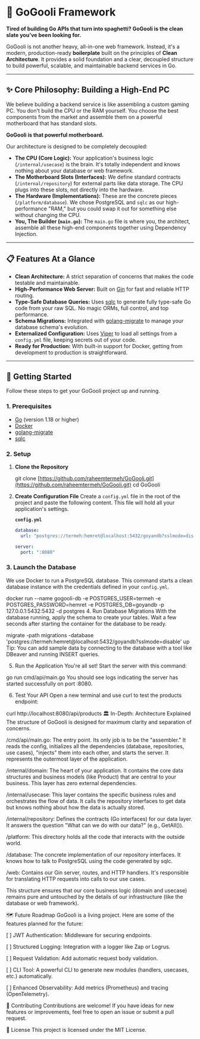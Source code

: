 # 🚀 GoGooli Framework

**Tired of building Go APIs that turn into spaghetti? GoGooli is the clean slate you've been looking for.**

GoGooli is not another heavy, all-in-one web framework. Instead, it's a modern, production-ready **boilerplate** built on the principles of **Clean Architecture**. It provides a solid foundation and a clear, decoupled structure to build powerful, scalable, and maintainable backend services in Go.

---

## ✨ Core Philosophy: Building a High-End PC

We believe building a backend service is like assembling a custom gaming PC. You don't build the CPU or the RAM yourself. You choose the best components from the market and assemble them on a powerful motherboard that has standard slots.

**GoGooli is that powerful motherboard.**

Our architecture is designed to be completely decoupled:
* **The CPU (Core Logic):** Your application's business logic (`/internal/usecase`) is the brain. It's totally independent and knows nothing about your database or web framework.
* **The Motherboard Slots (Interfaces):** We define standard contracts (`/internal/repository`) for external parts like data storage. The CPU plugs into these slots, not directly into the hardware.
* **The Hardware (Implementations):** These are the concrete pieces (`/platform/database`). We chose PostgreSQL and `sqlc` as our high-performance "RAM," but you could swap it out for something else without changing the CPU.
* **You, The Builder (`main.go`):** The `main.go` file is where you, the architect, assemble all these high-end components together using Dependency Injection.

---

## 📋 Features At a Glance

* **Clean Architecture:** A strict separation of concerns that makes the code testable and maintainable.
* **High-Performance Web Server:** Built on [Gin](https://github.com/gin-gonic/gin) for fast and reliable HTTP routing.
* **Type-Safe Database Queries:** Uses [sqlc](https://github.com/sqlc-dev/sqlc) to generate fully type-safe Go code from your raw SQL. No magic ORMs, full control, and top performance.
* **Schema Migrations:** Integrated with [golang-migrate](https://github.com/golang-migrate/migrate) to manage your database schema's evolution.
* **Externalized Configuration:** Uses [Viper](https://github.com/spf13/viper) to load all settings from a `config.yml` file, keeping secrets out of your code.
* **Ready for Production:** With built-in support for Docker, getting from development to production is straightforward.

---

## 🚀 Getting Started

Follow these steps to get your GoGooli project up and running.

### 1. Prerequisites

* [Go](https://golang.org/dl/) (version 1.18 or higher)
* [Docker](https://www.docker.com/products/docker-desktop/)
* [golang-migrate](https://github.com/golang-migrate/migrate/tree/master/cmd/migrate)
* [sqlc](https://docs.sqlc.dev/en/latest/overview/install.html)

### 2. Setup

1.  **Clone the Repository**
    
    git clone [https://github.com/raheemtermeh/GoGooli.git](https://github.com/raheemtermeh/GoGooli.git)
    cd GoGooli
   

2.  **Create Configuration File**
    Create a `config.yml` file in the root of the project and paste the following content. This file will hold all your application's settings.

    **`config.yml`**
    ```yaml
    database:
      url: "postgres://termeh:hemret@localhost:5432/goyandb?sslmode=disable"

    server:
      port: ":8080"
    ```

### 3. Launch the Database

We use Docker to run a PostgreSQL database. This command starts a clean database instance with the credentials defined in your `config.yml`.


docker run --name gogooli-db -e POSTGRES_USER=termeh -e POSTGRES_PASSWORD=hemret -e POSTGRES_DB=goyandb -p 127.0.0.1:5432:5432 -d postgres
4. Run Database Migrations
With the database running, apply the schema to create your tables. Wait a few seconds after starting the container for the database to be ready.


migrate -path migrations -database 'postgres://termeh:hemret@localhost:5432/goyandb?sslmode=disable' up
Tip: You can add sample data by connecting to the database with a tool like DBeaver and running INSERT queries.

5. Run the Application
You're all set! Start the server with this command:

go run cmd/api/main.go
You should see logs indicating the server has started successfully on port :8080.

6. Test Your API
Open a new terminal and use curl to test the products endpoint:


curl http://localhost:8080/api/products
🏛️ In-Depth: Architecture Explained
The structure of GoGooli is designed for maximum clarity and separation of concerns.

/cmd/api/main.go: The entry point. Its only job is to be the "assembler." It reads the config, initializes all the dependencies (database, repositories, use cases), "injects" them into each other, and starts the server. It represents the outermost layer of the application.

/internal/domain: The heart of your application. It contains the core data structures and business models (like Product) that are central to your business. This layer has zero external dependencies.

/internal/usecase: This layer contains the specific business rules and orchestrates the flow of data. It calls the repository interfaces to get data but knows nothing about how the data is actually stored.

/internal/repository: Defines the contracts (Go interfaces) for our data layer. It answers the question "What can we do with our data?" (e.g., GetAll()).

/platform: This directory holds all the code that interacts with the outside world.

/database: The concrete implementation of our repository interfaces. It knows how to talk to PostgreSQL using the code generated by sqlc.

/web: Contains our Gin server, routes, and HTTP handlers. It's responsible for translating HTTP requests into calls to our use cases.

This structure ensures that our core business logic (domain and usecase) remains pure and untouched by the details of our infrastructure (like the database or web framework).

🗺️ Future Roadmap
GoGooli is a living project. Here are some of the features planned for the future:

[ ] JWT Authentication: Middleware for securing endpoints.

[ ] Structured Logging: Integration with a logger like Zap or Logrus.

[ ] Request Validation: Add automatic request body validation.

[ ] CLI Tool: A powerful CLI to generate new modules (handlers, usecases, etc.) automatically.

[ ] Enhanced Observability: Add metrics (Prometheus) and tracing (OpenTelemetry).

🙌 Contributing
Contributions are welcome! If you have ideas for new features or improvements, feel free to open an issue or submit a pull request.

📜 License
This project is licensed under the MIT License.
